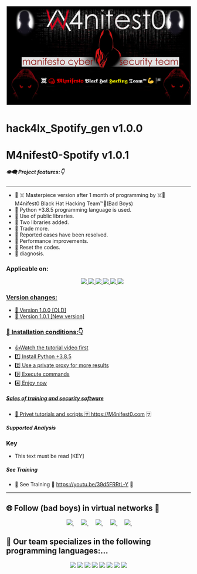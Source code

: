 # ![Locations](https://github.com/M4nifest0/M4nifest0_WhatsApp/blob/master/s.png) 

# hack4lx_Spotify_gen v1.0.0
# M4nifest0-Spotify v1.0.1

##### 👁‍🗨 Project features:👇 #####
----------------------
- 📌 ☠️ Masterpiece version after 1 month of programming by ☠️👊 M4nifest0 Black Hat Hacking Team™💪(Bad Boys)
- 📌 Python +3.8.5 programming language is used.
- 📌 Use of public libraries.
- 📌 Two libraries added.
- 📌 Trade more.
- 📌 Reported cases have been resolved.
- 📌 Performance improvements.
- 📌 Reset the codes.
- 📌 diagnosis.

### Applicable on:
<p align="center">	
</a>&nbsp;&nbsp;&nbsp;&nbsp;
	<a href="https://m4nifest0.com">
		<img src="https://img.shields.io/badge/Android-3DDC84?logo=android&logoColor=white&style=for-the-badge" />
<a href="https://m4nifest0.com">
		<img src="https://img.shields.io/badge/iOS-000000?logo=ios&logoColor=white&style=for-the-badge" />
	<a href="https://m4nifest0.com">
		<img src="https://img.shields.io/badge/windows-0078D6?logo=windows&logoColor=white&style=for-the-badge" />
		<a href="https://m4nifest0.com">
		<img src="https://img.shields.io/badge/ubuntu-E95420?logo=ubuntu&logoColor=white&style=for-the-badge" />
			<a href="https://m4nifest0.com">
		<img src="https://img.shields.io/badge/linuxmint-87CF3E?logo=linux-mint&logoColor=white&style=for-the-badge" />
				<a href="https://m4nifest0.com">
		<img src="https://img.shields.io/badge/arch-1793D1?logo=arch-linux&logoColor=white&style=for-the-badge" />
						
### Version changes:
- 🦠 Version 1.0.0 [OLD]
- 🦠 Version 1.0.1 [New version]

### 🔖 Installation conditions:👇
- 👍Watch the tutorial video first
- 1️⃣ Install Python +3.8.5
- 2️⃣ Use a private proxy for more results
- 3️⃣ Execute commands
- 4️⃣ Enjoy now


##### Sales of training and security software
- 🛄 Privet tutorials and scripts 🈂️  https://M4nifest0.com 🈂️

##### Supported Analysis
### Key
- This text must be read [KEY]

##### See Training 

- 🔞 See Training 🎥 https://youtu.be/39d5FRRtL-Y  🎥

----------------------

<h2>🌐 Follow (bad boys) in virtual networks 📍</h2>
<p align="center">	
</a>&nbsp;&nbsp;&nbsp;&nbsp;
	<a href="https://t.me/M4nifest0">
		<img src="https://img.shields.io/badge/Telegram-%23000000.svg?&style=for-the-badge&logo=Telegram&logoColor=white" />
	</a>&nbsp;&nbsp;&nbsp;&nbsp;
	<a href="https://www.instagram.com/_m4nifest0_/">
		<img src="https://img.shields.io/badge/instagram-%23E4405F.svg?&style=for-the-badge&logo=instagram&logoColor=white" />
	</a>&nbsp;&nbsp;&nbsp;&nbsp;
	<a href="https://www.youtube.com/c/cybermonitoringhack4lx">
		<img src="https://img.shields.io/badge/youtube-%23FF0000.svg?&style=for-the-badge&logo=youtube&logoColor=white" />
	</a>&nbsp;&nbsp;&nbsp;&nbsp;
	<a href="https://twitter.com/_M4nifest0_">
		<img src="https://img.shields.io/badge/twitter-%231DA1F2.svg?&style=for-the-badge&logo=twitter&logoColor=white" />
	</a>&nbsp;&nbsp;&nbsp;&nbsp;
	<a href="https://m4nifest0.com">
		<img src="https://img.shields.io/badge/WebSite-%234A154B.svg?&style=for-the-badge&logo=slack&logoColor=white" />
	</a>&nbsp;&nbsp;&nbsp;&nbsp;
</p>

<h2>📌 Our team specializes in the following programming languages:...</h2>
<p align="center">	
	<img src="https://img.shields.io/badge/node.js%20-%2343853D.svg?&style=for-the-badge&logo=node.js&logoColor=white" />
        <img src="https://img.shields.io/badge/python%20-%2314354C.svg?&style=for-the-badge&logo=python&logoColor=white" />
	<img src="https://img.shields.io/badge/c%23%20-%23239120.svg?&style=for-the-badge&logo=c-sharp&logoColor=white" />
	<img src="https://img.shields.io/badge/java-%23ED8B00.svg?&style=for-the-badge&logo=java&logoColor=white" />
	<img src="https://img.shields.io/badge/php-%23777BB4.svg?&style=for-the-badge&logo=php&logoColor=white" />
	<img src="https://img.shields.io/badge/ruby-%23CC342D.svg?&style=for-the-badge&logo=ruby&logoColor=white" />
	<img src="https://img.shields.io/badge/perl-%2339457E.svg?&style=for-the-badge&logo=perl&logoColor=white" />
	<img src="https://img.shields.io/badge/c++%20-%2300599C.svg?&style=for-the-badge&logo=c%2B%2B&logoColor=white" />
</p>
